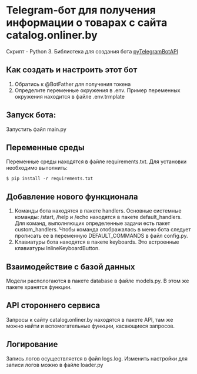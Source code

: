 
# Telegram-бот для получения информации о товарах с сайта catalog.onliner.by
Cкрипт - Python 3.
Библиотека для создания бота  [pyTelegramBotAPI](https://github.com/eternnoir/pyTelegramBotAPI)

## Как создать и настроить этот бот
1. Обратись к @BotFather для получения токена
2. Определите переменные окружения в .env. Пример переменных окружения находится в файле .env.trmplate

## Запуск бота:
Запустить файл main.py

## Переменные среды
Переменные среды находятся в файле requirements.txt. Для установки необходимо выполнить:
```
$ pip install -r requirements.txt
```

## Добавление нового функционала
1. Команды бота находятся в пакете handlers. Основные системные команды: /start, /help и /echo находятся в пакете default_handlers. Для команд, выполняющих определенные задачи есть пакет custom_handlers.
Чтобы команда отображалась в меню бота следует прописать ее в переменную DEFAULT_COMMANDS в файл config.py.
2. Клавиатуры бота находятся в пакете keyboards. Это встроенные клавиатуры InlineKeyboardButton.

## Взаимодействие с базой данных
Модели распологаются в пакете database в файле models.py. В этом же пакете хранятся функции.

## API стороннего сервиса
Запросы к сайту catalog.onliner.by находятся в пакете API, там же можно найти и вспомогательные функции, касающиеся запросов.

## Логирование
Запись логов осуществляется в файл logs.log.
Изменить настройки для записи логов можно в файле loader.py





